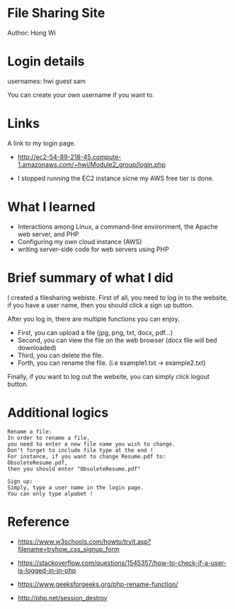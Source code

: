 # File Sharing Site 

Author: Hong Wi 
 
# Login details

usernames:
hwi
guest
sam

You can create your own username if you want to. 

# Links

A link to my login page. 
- http://ec2-54-89-218-45.compute-1.amazonaws.com/~hwi/Module2_group/login.php
* I stopped running the EC2 instance sicne my AWS free tier is done. 

# What I learned

- Interactions among Linux, a command-line environment, the Apache web server, and PHP
- Configuring my own cloud instance (AWS) 
- writing server-side code for web servers using PHP 

# Brief summary of what I did 

I created a filesharing webiste. First of all, you need to log in to the website, if you have a user name, then you should click a sign up button. 

After you log in, there are multiple functions you can enjoy. 

  - First, you can upload a file (jpg, png, txt, docx, pdf...)
  - Second, you can view the file on the web browser (docx file will bed downloaded)
  - Third, you can delete the file. 
  - Forth, you can rename the file. (i.e example1.txt -> example2.txt)

Finally, if you want to log out the website, you can simply click logout button. 

# Additional logics 

    Rename a file: 
    In order to rename a file, 
    you need to enter a new file name you wish to change. 
    Don't forget to include file type at the end ! 
    For instance, if you want to change Resume.pdf to:
    ObsoleteResume.pdf, 
    then you should enter "ObsoleteResume.pdf"
    
    Sign up:
    Simply, type a user name in the login page. 
    You can only type alpabet ! 

# Reference 

- https://www.w3schools.com/howto/tryit.asp?filename=tryhow_css_signup_form

- https://stackoverflow.com/questions/1545357/how-to-check-if-a-user-is-logged-in-in-php

- https://www.geeksforgeeks.org/php-rename-function/

- http://php.net/session_destroy
